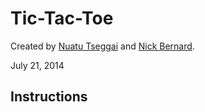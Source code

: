 Tic-Tac-Toe
===========

Created by [Nuatu Tseggai](https://github.com/nuatu) and [Nick Bernard](https://github.com/nrbernard).

July 21, 2014

Instructions
------------
